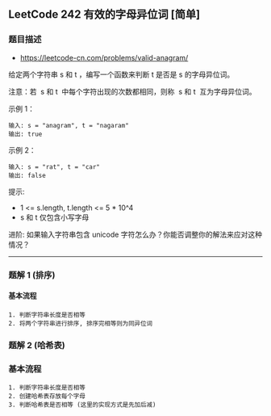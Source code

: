 ## LeetCode 242 有效的字母异位词 [简单]

### 题目描述

- https://leetcode-cn.com/problems/valid-anagram/

给定两个字符串 s 和 t ，编写一个函数来判断 t 是否是 s 的字母异位词。

注意：若  s 和 t  中每个字符出现的次数都相同，则称  s 和 t  互为字母异位词。

示例 1：

```
输入: s = "anagram", t = "nagaram"
输出: true
```

示例 2：

```
输入: s = "rat", t = "car"
输出: false
```

提示:

- 1 <= s.length, t.length <= 5 \* 10^4
- s 和 t 仅包含小写字母

进阶: 如果输入字符串包含 unicode 字符怎么办？你能否调整你的解法来应对这种情况？

---

### 题解 1 (排序)

#### 基本流程

```
1. 判断字符串长度是否相等
2. 将两个字符串进行排序, 排序完相等则为同异位词
```

### 题解 2 (哈希表)

### 基本流程

```
1. 判断字符串长度是否相等
2. 创建哈希表存放每个字母
3. 判断哈希表是否相等 (这里的实现方式是先加后减)
```
